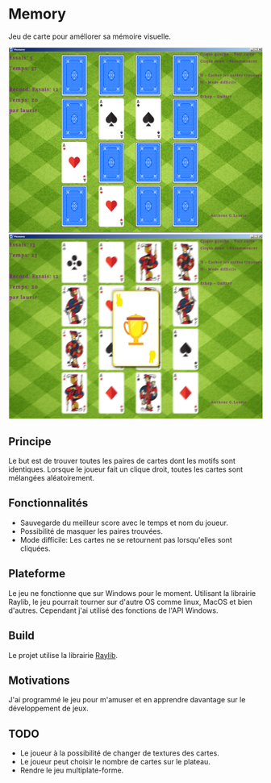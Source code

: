 # Memory

Jeu de carte pour améliorer sa mémoire visuelle.

![en partie](rsc/textures/screenshot.png)
![victoire](rsc/textures/screenshot2.png)

## Principe

Le but est de trouver toutes les paires de cartes dont les motifs sont identiques.
Lorsque le joueur fait un clique droit, toutes les cartes sont mélangées aléatoirement.

## Fonctionnalités

- Sauvegarde du meilleur score avec le temps et nom du joueur.
- Possibilité de masquer les paires trouvées.
- Mode difficile: Les cartes ne se retournent pas lorsqu'elles sont cliquées.

## Plateforme

Le jeu ne fonctionne que sur Windows pour le moment.
Utilisant la librairie Raylib, le jeu pourrait tourner sur d'autre OS comme linux, MacOS et bien d'autres.
Cependant j'ai utilisé des fonctions de l'API Windows.

## Build

Le projet utilise la librairie [Raylib](https://www.raylib.com/).

## Motivations

J'ai programmé le jeu pour m'amuser et en apprendre davantage sur le développement de jeux.

## TODO

- Le joueur à la possibilité de changer de textures des cartes.
- Le joueur peut choisir le nombre de cartes sur le plateau.
- Rendre le jeu multiplate-forme.